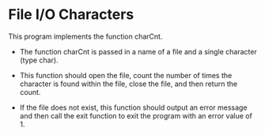 # File I/O Characters

This program implements the function charCnt. 

- The function charCnt is passed in a name of a file and a single character (type char). 

- This function should open the file, count the number of times the character is found within the file, close the file, and then return the count.

- If the file does not exist, this function should output an error message and then call the exit function to exit the program with an error value of 1.
